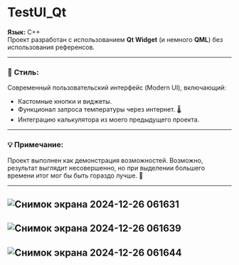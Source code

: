 # TestUI_Qt
**Язык:** C++  
Проект разработан с использованием **Qt Widget** (и немного **QML**) без использования референсов.  

---

### 🎨 **Стиль:**  
Современный пользовательский интерфейс (Modern UI), включающий:  
- Кастомные кнопки и виджеты.  
- Функционал запроса температуры через интернет. 🌡️  
- Интеграцию калькулятора из моего предыдущего проекта.  

---

### 💡 **Примечание:**  
Проект выполнен как демонстрация возможностей. Возможно, результат выглядит несовершенно, но при выделении большего времени итог мог бы быть гораздо лучше. 🙌  

---
![Снимок экрана 2024-12-26 061631](https://github.com/user-attachments/assets/917c5bcb-860a-4d4f-969f-cfebc25802de)
---
![Снимок экрана 2024-12-26 061639](https://github.com/user-attachments/assets/c5d10740-c914-46c3-813c-452e10f67aed)
---
![Снимок экрана 2024-12-26 061644](https://github.com/user-attachments/assets/96626b25-0e64-4d2f-8e50-9f90976dcdfc)
---
